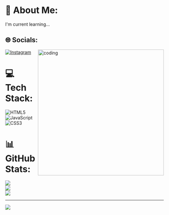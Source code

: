# 💫 About Me:
I'm current learning...


## 🌐 Socials:
[![Instagram](https://img.shields.io/badge/Instagram-%23E4405F.svg?logo=Instagram&logoColor=white)](https://instagram.com/diraxoo) 
<img align="right" alt ="coding" width="400" src="https://cdn.dribble.com/users/1162077/screenshots/3848914/programmer.gif">
# 💻 Tech Stack:
![HTML5](https://img.shields.io/badge/html5-%23E34F26.svg?style=for-the-badge&logo=html5&logoColor=white) ![JavaScript](https://img.shields.io/badge/javascript-%23323330.svg?style=for-the-badge&logo=javascript&logoColor=%23F7DF1E) ![CSS3](https://img.shields.io/badge/css3-%231572B6.svg?style=for-the-badge&logo=css3&logoColor=white)
# 📊 GitHub Stats:
![](https://github-readme-stats.vercel.app/api?username=Diraxo&theme=dark&hide_border=false&include_all_commits=false&count_private=false)<br/>
![](https://github-readme-streak-stats.herokuapp.com/?user=Diraxo&theme=dark&hide_border=false)<br/>
![](https://github-readme-stats.vercel.app/api/top-langs/?username=Diraxo&theme=dark&hide_border=false&include_all_commits=false&count_private=false&layout=compact)

---
[![](https://visitcount.itsvg.in/api?id=Diraxo&icon=0&color=0)](https://visitcount.itsvg.in)

<!-- Proudly created with GPRM ( https://gprm.itsvg.in ) -->
